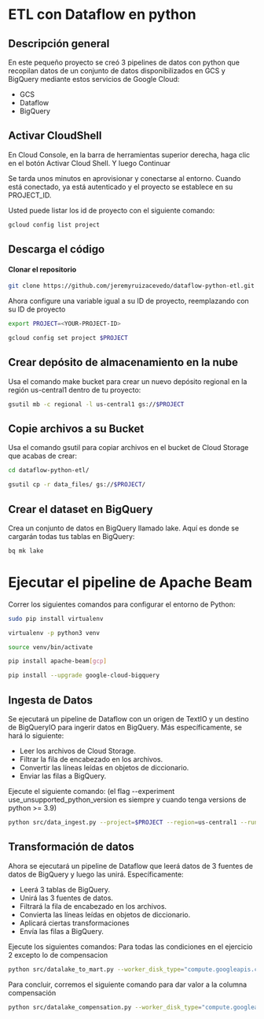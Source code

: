 # ETL con Dataflow en python

## Descripción general

En este pequeño proyecto se creó 3 pipelines de datos con python que recopilan datos de un conjunto de datos
disponibilizados en GCS y BigQuery mediante estos servicios de Google Cloud:

- GCS
- Dataflow
- BigQuery

## Activar CloudShell

En Cloud Console, en la barra de herramientas superior derecha, haga clic en el botón Activar
Cloud Shell. Y luego Continuar

Se tarda unos minutos en aprovisionar y conectarse al entorno. Cuando está conectado, ya
está autenticado y el proyecto se establece en su PROJECT_ID.

Usted puede listar los id de proyecto con el siguiente comando:

``` bash
gcloud config list project
```

## Descarga el código

#### **Clonar el repositorio**

``` bash
git clone https://github.com/jeremyruizacevedo/dataflow-python-etl.git
```

Ahora configure una variable igual a su ID de proyecto, reemplazando <YOUR-PROJECT-ID> con
su ID de proyecto

``` bash
export PROJECT=<YOUR-PROJECT-ID>
```
``` bash
gcloud config set project $PROJECT
```

## Crear depósito de almacenamiento en la nube

Usa el comando make bucket para crear un nuevo depósito regional en la región us-central1
dentro de tu proyecto:

``` bash
gsutil mb -c regional -l us-central1 gs://$PROJECT
```

## Copie archivos a su Bucket

Usa el comando gsutil para copiar archivos en el bucket de Cloud Storage que acabas de crear:

``` bash
cd dataflow-python-etl/
```
``` bash
gsutil cp -r data_files/ gs://$PROJECT/
```

## Crear el dataset en BigQuery
Crea un conjunto de datos en BigQuery llamado lake. Aquí es donde se cargarán todas tus
tablas en BigQuery:

``` bash
bq mk lake
```

# Ejecutar el pipeline de Apache Beam

Correr los siguientes comandos para configurar el entorno de Python:

``` bash
sudo pip install virtualenv
```
``` bash
virtualenv -p python3 venv
```
``` bash
source venv/bin/activate
```
``` bash
pip install apache-beam[gcp]
```
``` bash
pip install --upgrade google-cloud-bigquery
```

## Ingesta de Datos

Se ejecutará un pipeline de Dataflow con un origen de TextIO y un destino de
BigQueryIO para ingerir datos en BigQuery. Más específicamente, se hará lo
siguiente:

- Leer los archivos de Cloud Storage.
- Filtrar la fila de encabezado en los archivos.
- Convertir las líneas leídas en objetos de diccionario.
- Enviar las filas a BigQuery.

Ejecute el siguiente comando: (el flag --experiment use_unsupported_python_version es
siempre y cuando tenga versions de python >= 3.9)

``` bash
python src/data_ingest.py --project=$PROJECT --region=us-central1 --runner=DataflowRunner --input gs://$PROJECT/data_files/pasajero.csv,gs://$PROJECT/data_files/vuelo.csv,gs://$PROJECT/data_files/venta.csv --save_main_session --experiment use_unsupported_python_version
```

## Transformación de datos

Ahora se ejecutará un pipeline de Dataflow que leerá datos de 3 fuentes de datos de BigQuery
y luego las unirá. Específicamente:
- Leerá 3 tablas de BigQuery.
- Unirá las 3 fuentes de datos.
- Filtrará la fila de encabezado en los archivos.
- Convierta las líneas leídas en objetos de diccionario.
- Aplicará ciertas transformaciones
- Envía las filas a BigQuery.

Ejecute los siguientes comandos:
Para todas las condiciones en el ejercicio 2 excepto lo de compensacion

``` bash
python src/datalake_to_mart.py --worker_disk_type="compute.googleapis.com/projects//zones//diskTypes/pd-ssd" --max_num_workers=4 --project=$PROJECT --runner=DataflowRunner --save_main_session --region=us-central1 --experiment use_unsupported_python_version
```

Para concluir, corremos el siguiente comando para dar valor a la columna compensación

``` bash
python src/datalake_compensation.py --worker_disk_type="compute.googleapis.com/projects//zones//diskTypes/pd-ssd" --max_num_workers=4 --project=$PROJECT --runner=DataflowRunner --save_main_session --region=us-central1 --experiment use_unsupported_python_version
```
